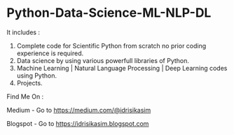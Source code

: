 # Python-Data-Science-ML-NLP-DL
 It includes :
 1. Complete code for Scientific Python from scratch no prior coding experience is required.
 2. Data science by using various powerfull libraries of Python.
 3. Machine Learning | Natural Language Processing | Deep Learning codes using Python.
 4. Projects.


Find Me On :

Medium - Go to https://medium.com/@idrisikasim

Blogspot - Go to https://idrisikasim.blogspot.com
